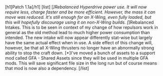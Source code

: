 [h1]Patch 1.1a[/h1]
[list]
[*]Rebalanced Hyperdrive power use. It will now require less, charge faster and be more efficient. However, the mass it can move was reduced. It's still enough for an X-Wing, even fully loaded, but this will hopefully discourage using it on non-X-Wing builds.
[*]Rebalanced Intakes. This is to be seen in context of my change of how repulsors work in general as the old method lead to much higher power consumption than intended. The new intake will now appear differently stat-wise but largely have the same actual effect when in use. 
A side effect of this change will, however, be that all X-Wing thrusters no longer have an abnormally strong ability to stop the craft down.
[*]I've moved a bunch of assets to a support mod called GFA - Shared Assets since they will be used in multiple GFA mods. This will save significant file size in the long run but of course means that mod is now also a dependency.
[/list]